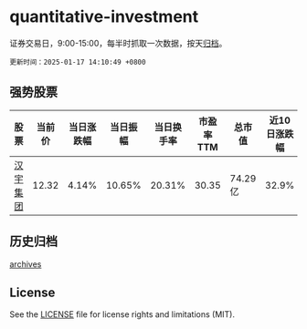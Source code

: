 # quantitative-investment

证券交易日，9:00-15:00，每半时抓取一次数据，按天[归档](archives)。

`更新时间：2025-01-17 14:10:49 +0800`

## 强势股票

|股票|当前价|当日涨跌幅|当日振幅|当日换手率|市盈率TTM|总市值|近10日涨跌幅|
|----|----|----|----|----|----|----|----|
|[汉宇集团](https://xueqiu.com/S/SZ300403)|12.32|4.14%|10.65%|20.31%|30.35|74.29亿|32.9%|

## 历史归档

[archives](archives)

## License

See the [LICENSE](LICENSE) file for license rights and limitations (MIT).